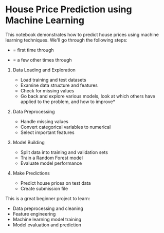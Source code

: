 # House Price Prediction using Machine Learning

This notebook demonstrates how to predict house prices using machine learning techniques. We'll go through the following steps:
- = first time through 
* = a few other times through 

1. Data Loading and Exploration
   - Load training and test datasets
   - Examine data structure and features
   - Check for missing values
   * Go back and explore various models, look at which others have applied to the problem, and how to improve* 

2. Data Preprocessing
   - Handle missing values
   - Convert categorical variables to numerical
   - Select important features

3. Model Building
   - Split data into training and validation sets
   - Train a Random Forest model
   - Evaluate model performance

4. Make Predictions
   - Predict house prices on test data
   - Create submission file

This is a great beginner project to learn:
- Data preprocessing and cleaning
- Feature engineering
- Machine learning model training
- Model evaluation and prediction